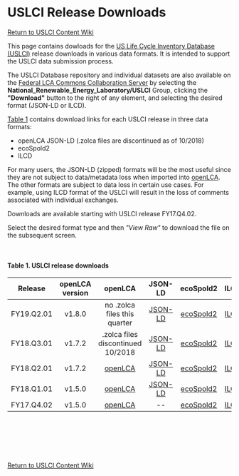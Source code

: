 USLCI Release Downloads
==================
[Return to USLCI Content Wiki](https://github.com/uslci-admin/uslci-content/wiki)

This page contains dowloads for the [US Life Cycle Inventory Database (USLCI)](https://www.nrel.gov/lci/) release downloads in various data formats. It is intended to support the USLCI data submission process.

The USLCI Database repository and individual datasets are also available on the [Federal LCA Commons Collaboration Server](https://www.lcacommons.gov/lca-collaboration) by selecting the **National_Renewable_Energy_Laboratory/USLCI** Group, clicking the **"Download"** button to the right of any element, and selecting the desired format (JSON-LD or ILCD).


[Table 1](release-downloads.md#table-1-uslci-release-downloads) contains download links for each USLCI release in three data formats: 
* openLCA JSON-LD (.zolca files are discontinued as of 10/2018)
* ecoSpold2
* ILCD

For many users, the JSON-LD (zipped) formats will be the most useful since they are not subject to data/metadata loss when imported into [openLCA].  The other formats are subject to data loss in certain use cases. For example, using ILCD format of the USLCI will result in the loss of comments associated with individual exchanges.

Downloads are available starting with USLCI release FY17.Q4.02. 

Select the desired format type and then _"View Raw"_ to download the file on the subsequent screen.


<br>

#### Table 1. USLCI release downloads   

| Release | openLCA version | openLCA | JSON-LD | ecoSpold2 | ILCD |   
|:---:|:---:|:---:|:---:|:---:|:--:|     
| FY19.Q2.01 | v1.8.0 |no .zolca files this quarter | [JSON-LD](https://github.com/uslci-admin/uslci-content/blob/dev/downloads/uslci_fy19_q2_01_olca1_8_0_json_ld.zip.zip) | [ecoSpold2](https://github.com/uslci-admin/uslci-content/blob/dev/downloads/uslci_fy19_q2_01_olca1_8_0_ecospold2.zip.zip) | [ILCD](https://github.com/uslci-admin/uslci-content/blob/dev/downloads/uslcy_fy19_q2_01_olca1_8_0_ilcd.zip.zip) |
| FY18.Q3.01 | v1.7.2 | .zolca files discontinued 10/2018 |  [JSON-LD](https://github.com/uslci-admin/uslci-content/blob/dev/downloads/uslci_fy18_q3_01_olca1_7_2_json_ld.zip) | [ecoSpold2](https://github.com/uslci-admin/uslci-content/blob/dev/downloads/uslci_fy18_q1_01_olca1_7_0_ecospold2.zip) | [ILCD](https://github.com/uslci-admin/uslci-content/blob/dev/downloads/uslci_fy17_q4_02_olca1_5_0_ilcd.zip) |  
| FY18.Q2.01 | v1.7.2 | [openLCA](https://github.com/uslci-admin/uslci-content/tree/dev/downloads/uslci_fy18_q1_01_olca1_7_0.zolca) |  [JSON-LD](https://github.com/uslci-admin/uslci-content/tree/dev/downloads/uslci_fy18_q1_01_olca1_7_0_json_ld.zip) | [ecoSpold2](https://github.com/uslci-admin/uslci-content/tree/dev/downloads/uslci_fy18_q1_01_olca1_7_0_ecospold2.zip) | [ILCD](https://github.com/uslci-admin/uslci-content/tree/dev/downloads/uslci_fy18_q1_01_olca1_7_0_ilcd.zip) |  
| FY18.Q1.01 | v1.5.0 | [openLCA](https://github.com/uslci-admin/uslci-content/tree/dev/downloads/uslci_fy18_q1_01_olca1_5_0.zolca) |  [JSON-LD](https://github.com/uslci-admin/uslci-content/tree/dev/downloads/uslci_fy18_q1_01_olca1_5_0_json_ld.zip) | [ecoSpold2](https://github.com/uslci-admin/uslci-content/tree/dev/downloads/uslci_fy18_q1_01_olca1_5_ecospold2.zip) | [ILCD](https://github.com/uslci-admin/uslci-content/tree/dev/downloads/uslci_fy18_q1_01_olca1_5_0_ilcd.zip) |   
| FY17.Q4.02 | v1.5.0 | [openLCA](https://github.com/uslci-admin/uslci-content/tree/dev/downloads/uslci_fy17_q4_02_olca1_5_0.zolca) | -- | [ecoSpold2](https://github.com/uslci-admin/uslci-content/tree/dev/downloads/uslci_fy17_q4_02_olca1_5_0_ecospold2.zip) | [ILCD](https://github.com/uslci-admin/uslci-content/tree/dev/downloads/uslci_fy17_q4_02_olca1_5_0_ilcd.zip) |  

<br>

<br><br><br>



[Return to USLCI Content Wiki](https://github.com/uslci-admin/uslci-content/wiki)


[openlca]: http://www.openlca.org/download/
